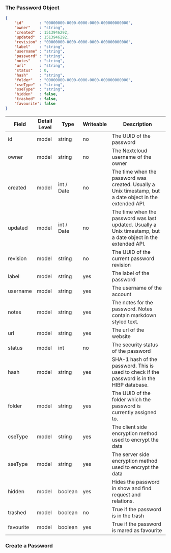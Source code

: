 ### The Password Object

```json
{
    "id"       : "00000000-0000-0000-0000-000000000000",
	"owner"    : "string",
	"created"  : 1513946292,
	"updated"  : 1513946292,
	"revision" : "00000000-0000-0000-0000-000000000000",
	"label"    : "string",
	"username" : "string",
	"password" : "string",
	"notes"    : "string",
	"url"      : "string",
	"status"   : 0,
	"hash"     : "string",
	"folder"   : "00000000-0000-0000-0000-000000000000",
	"cseType"  : "string",
	"sseType"  : "string",
	"hidden"   : false,
	"trashed"  : false,
	"favourite": false
}


```

| Field | Detail Level | Type | Writeable | Description |
| --- | --- | --- | --- | --- |
| id | model | string | no | The UUID of the password |
| owner | model | string | no | The Nextcloud username of the owner |
| created | model | int / Date | no | The time when the password was created. Usually a Unix timestamp, but a date object in the extended API. |
| updated | model | int / Date | no | The time when the password was last updated. Usually a Unix timestamp, but a date object in the extended API. |
| revision | model | string | no | The UUID of the current password revision |
| label | model | string | yes | The label of the password |
| username | model | string | yes | The username of the account |
| notes | model | string | yes | The notes for the password. Notes contain markdown styled text. |
| url | model | string | yes | The url of the website |
| status | model | int | no | The security status of the password |
| hash | model | string | yes | SHA-1 hash of the password. This is used to check if the password is in the HIBP database. |
| folder | model | string | yes | The UUID of the folder which the password is currently assigned to. |
| cseType | model | string | yes | The client side encryption method used to encrypt the data |
| sseType | model | string | yes | The server side encryption method used to encrypt the data |
| hidden | model | boolean | yes | Hides the password in show and find request and relations. |
| trashed | model | boolean | no | True if the password is in the trash |
| favourite | model | boolean | yes | True if the password is mared as favourite |

### Create a Password
